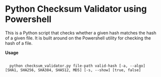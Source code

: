 # Python Checksum Validator using Powershell

This is a Python script that checks whether a given hash matches the hash of a given file. It is built around on the Powershell utility for checking the hash of a file.

**Usage**

<code>
  python checksum_validator.py file-path valid-hash [-a, --algo] [SHA1, SHA256, SHA384, SHA512, MD5] [-s, --show] [true, false]
 </code>
